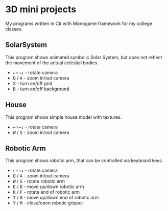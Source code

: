 # 3D mini projects
My programs written in C# with Monogame framework for my college classes.

## SolarSystem
This program shows animated symbolic Solar System, but does not reflect the movement of the actual celestial bodies.

- <kbd>←</kbd><kbd>↑</kbd><kbd>→</kbd><kbd>↓</kbd> - rotate camera
- <kbd>Q</kbd> / <kbd>A</kbd> - zoom in/out camera
- <kbd>X</kbd> - turn on/off grid
- <kbd>B</kbd> - turn on/off background

## House
This program shows simple house model with textures.
- <kbd>←</kbd><kbd>↑</kbd><kbd>→</kbd><kbd>↓</kbd> - rotate camera
- <kbd>W</kbd> / <kbd>S</kbd> - zoom in/out camera

## Robotic Arm
This program shows robotic arm, that can be controlled via keyboard keys.
- <kbd>←</kbd><kbd>↑</kbd><kbd>→</kbd><kbd>↓</kbd> - rotate camera
- <kbd>Q</kbd> / <kbd>A</kbd> - zoom in/out camera
- <kbd>W</kbd> / <kbd>S</kbd> - rotate robotic arm
- <kbd>E</kbd> / <kbd>D</kbd> - move up/down robotic arm
- <kbd>R</kbd> / <kbd>F</kbd> - rotate end of robotic arm
- <kbd>T</kbd> / <kbd>G</kbd> - move up/down end of robotic arm
- <kbd>Y</kbd> / <kbd>H</kbd> - close/open robotic gripper
